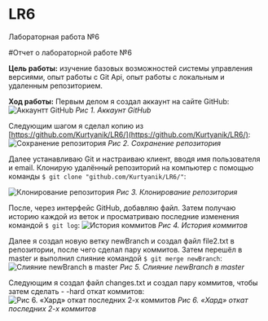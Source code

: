 # LR6
Лабораторная работа №6

#Отчет о лабораторной работе №6

**Цель работы:**  изучение базовых возможностей системы управления версиями, опыт работы с Git Api, опыт работы с локальным и удаленным репозиторием.

**Ход работы:**
Первым делом я создал аккаунт на сайте GitHub:
![Аккаунтт GitHub](https://sun9-62.userapi.com/impf/bw2K_hoX7LdRUXk4D1oc1UHeoqecCVqD1HXx6A/cIPutvufKkI.jpg?size=422x254&quality=96&proxy=1&sign=6aadbdcda2833bf117165afeb367e00b&type=album)
*Рис 1. Аккаунт GitHub*

Следующим шагом я сделал копию из [https://github.com/Kurtyanik/LR6/](https://github.com/Kurtyanik/LR6/):
![Сохранение репозитория](https://sun9-13.userapi.com/impf/48rbl2hodUbXFox-u8tCzfcHXQi2wc7ZHABEyA/R8Q2R_1PfCA.jpg?size=555x328&quality=96&proxy=1&sign=23c822f341903e62ff5459769c758082&type=album)
*Рис 2. Сохранение репозитория*

Далее устанавливаю Git и настраиваю клиент, вводя имя пользователя и email. Клонирую удалённый репозиторий на компьютер с помощью команды `$ git clone "github.com/Kurtyanik/LR6/"`:

![Клонирование репозитория](https://sun9-54.userapi.com/impf/S_GyHL_Hao0mUWiaQ2Y_I_mm9LkxLxz5TzZbfg/qysgB89xfPo.jpg?size=624x174&quality=96&proxy=1&sign=ae2bdc5f110415a8599de2c823c931ac&type=album)
*Рис 3. Клонирование репозитория*

После, через интерфейс GitHub, добавляю файл. Затем получаю историю каждой из веток и просматриваю последние изменения командой `$ git log`:
![История коммитов](https://sun9-5.userapi.com/impf/8RNmYEqudCM7T3brkOyN3gE-ZnLT2_SgaoiZ0Q/L9TkUedjYy4.jpg?size=624x259&quality=96&proxy=1&sign=25e427d26c2fe947ac042b525c811739&type=album)
*Рис 4. История коммитов*

Далее я создал новую ветку newBranch и создал файл file2.txt в репозитории, после чего сделал пару коммитов. Затем перешёл в master и выполнил слияние командой `$ git merge newBranch`:
![Слияние newBranch в master](https://sun9-41.userapi.com/impf/kJzKUVX4bHxDtTTpS55FL45bdJ3xKFptnIHgkA/EEqQ0J6PpKs.jpg?size=378x150&quality=96&proxy=1&sign=65631be4eb65d3b57167f4096a5204b7&type=album)
*Рис 5. Слияние newBranch в master*

Следующим я создал файл changes.txt и создал пару коммитов, чтобы затем сделать - -hard откат коммитов:
![Рис 6. «Хард» откат последних 2-х коммитов](https://sun9-67.userapi.com/impf/22bh5N-u_YRP85iO3AB1A2H5923d3u4fOrpSSA/s_puPbOqiJc.jpg?size=561x287&quality=96&proxy=1&sign=76a910eb1e28ba847ebb399f9f1cf893&type=album)
*Рис 6. «Хард» откат последних 2-х коммитов*